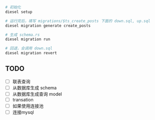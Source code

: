 ```zsh
# 初始化
diesel setup

# 运行完后，填写 migrations/$ts_create_posts 下面的 down.sql, up.sql
diesel migration generate create_posts

# 生成 schema.rs
diesel migration run

# 回退，会调用 down.sql
diesel migration revert
```

## TODO
- [ ] 联表查询
- [ ] 从数据库生成 schema
- [ ] 从数据库生成查询 model
- [ ] transation
- [ ] 如果使用连接池
- [ ] 连接mysql